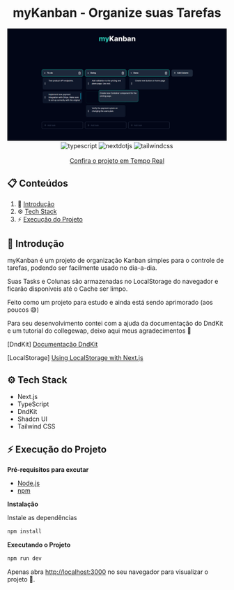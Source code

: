 <div align="center">
  <h1 align="center">myKanban - Organize suas Tarefas</h1>
  <img src="https://github.com/renanpmatos/mykanban/blob/main/public/mykanban.png" alt="mykanban"/>
  <div>
    <img src="https://img.shields.io/badge/-TypeScript-black?style=for-the-badge&logoColor=white&logo=typescript&color=3178C6" alt="typescript" />
    <img src="https://img.shields.io/badge/-Next_JS-black?style=for-the-badge&logoColor=white&logo=nextdotjs&color=000000" alt="nextdotjs" />
    <img src="https://img.shields.io/badge/-Tailwind_CSS-black?style=for-the-badge&logoColor=white&logo=tailwindcss&color=06B6D4" alt="tailwindcss" />
  </div>
  <br>
  <a href="https://mykanban-zeta.vercel.app">Confira o projeto em Tempo Real</a>
</div>

## 📋 <a name="table">Conteúdos</a>

1. 👋 [Introdução](#introduction)
2. ⚙️ [Tech Stack](#tech-stack)
3. ⚡ [Execução do Projeto](#quick-start)

## <a name="introduction">👋 Introdução</a>

myKanban é um projeto de organização Kanban simples para o controle de tarefas, podendo ser facilmente usado no dia-a-dia.

Suas Tasks e Colunas são armazenadas no LocalStorage do navegador e ficarão disponíveis até o Cache ser limpo.

Feito como um projeto para estudo e ainda está sendo aprimorado (aos poucos 😅)

Para seu desenvolvimento contei com a ajuda da documentação do DndKit e um tutorial do collegewap, deixo aqui meus agradecimentos 🙏

[DndKit] <a href="https://docs.dndkit.com">Documentação DndKit</a>

[LocalStorage] <a href="https://dev.to/collegewap/how-to-use-local-storage-in-nextjs-2l2j">Using LocalStorage with Next.js</a>

## <a name="tech-stack">⚙️ Tech Stack</a>

- Next.js
- TypeScript
- DndKit
- Shadcn UI
- Tailwind CSS

## <a name="quick-start">⚡ Execução do Projeto</a>

**Pré-requisitos para excutar**

- [Node.js](https://nodejs.org/en)
- [npm](https://www.npmjs.com/)

**Instalação**

Instale as dependências

```bash
npm install
```

**Executando o Projeto**

```bash
npm run dev
```

Apenas abra [http://localhost:3000](http://localhost:3000) no seu navegador para visualizar o projeto 🤯.
